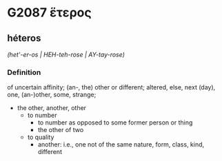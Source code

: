# G2087 ἕτερος

## héteros

_(het'-er-os | HEH-teh-rose | AY-tay-rose)_

### Definition

of uncertain affinity; (an-, the) other or different; altered, else, next (day), one, (an-)other, some, strange; 

- the other, another, other
  - to number
    - to number as opposed to some former person or thing
    - the other of two
  - to quality
    - another: i.e., one not of the same nature, form, class, kind, different
